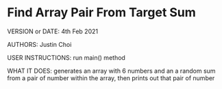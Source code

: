 # Find Array Pair From Target Sum

VERSION or DATE: 4th Feb 2021

AUTHORS: Justin Choi

USER INSTRUCTIONS: run main() method

WHAT IT DOES: generates an array with 6 numbers and an a random sum from a pair of number within the array, then prints out that pair of number
